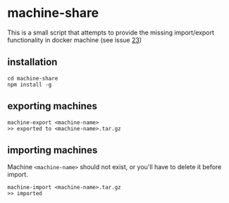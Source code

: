 # machine-share

This is a small script that attempts to provide the missing import/export
functionality in docker machine (see issue
[23](https://github.com/docker/machine/issues/23))

## installation 

```
cd machine-share
npm install -g
```

## exporting machines

```
machine-export <machine-name>
>> exported to <machine-name>.tar.gz 
```

## importing machines

Machine `<machine-name>` should not exist, or you'll have to delete it before import.

```
machine-import <machine-name>.tar.gz
>> imported
```


